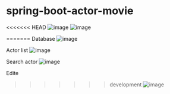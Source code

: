 # spring-boot-actor-movie
<<<<<<< HEAD
![image](https://github.com/gugol9/spring-boot-actor-movie/assets/33059975/008e0816-3554-44b5-a3b2-fe06520b2063)
![image](https://github.com/gugol9/spring-boot-actor-movie/assets/33059975/d4426be7-00f2-4507-9809-8605fcd87072)

=======
Database
![image](https://github.com/gugol9/spring-boot-actor-movie/assets/33059975/008e0816-3554-44b5-a3b2-fe06520b2063)

Actor list
![image](https://github.com/gugol9/spring-boot-actor-movie/assets/33059975/edbd845d-dc74-4453-87f1-c3fe91b8490a)

Search actor
![image](https://github.com/gugol9/spring-boot-actor-movie/assets/33059975/1b1ae1c0-5903-4590-a069-effe001fe5ce)

Edite
>>>>>>> development
![image](https://github.com/gugol9/spring-boot-actor-movie/assets/33059975/d647bb87-36b1-4c43-950e-02705fb19b31)
